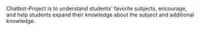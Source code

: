 Chatbot-Project is  to understand students' favorite subjects, encourage, and help students expand their knowledge about the subject and additional knowledge.
#
